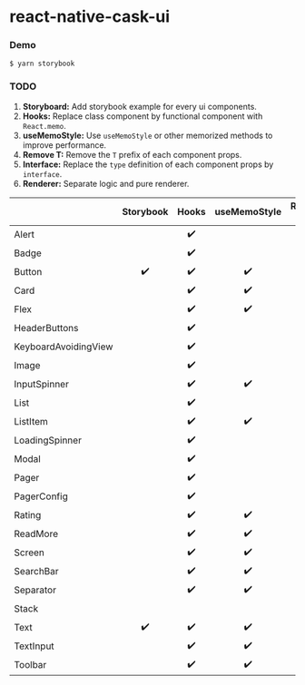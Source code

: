 # react-native-cask-ui

### Demo
```
$ yarn storybook
```

### TODO
1. **Storyboard:** Add storybook example for every ui components.
2. **Hooks:** Replace class component by functional component with `React.memo`.
3. **useMemoStyle:** Use `useMemoStyle` or other memorized methods to improve performance.
4. **Remove T:** Remove the `T` prefix of each component props.
5. **Interface:** Replace the `type` definition of each component props by `interface`.
6. **Renderer:** Separate logic and pure renderer.

|                      | Storybook | Hooks | useMemoStyle | Remove T | Interface | Renderer |
| -------------------- | :-------: | :---: | :----------: | :------: | :-------: | :------: |
| Alert                |           | ✔️     |              |         |           |          |
| Badge                |           | ✔️     |              |         |           |          |
| Button               | ✔️         | ✔️     | ✔️            | ✔️       | ✔️         |          |
| Card                 |           | ✔️     | ✔️            | ✔️       |           |          |
| Flex                 |           | ✔️     | ✔️            | ✔️       |           |          |
| HeaderButtons        |           | ✔️     |              | ✔️       |           |          |
| KeyboardAvoidingView |           | ✔️     |              | ✔️       |           |          |
| Image                |           | ✔️     |              |         |           |          |
| InputSpinner         |           | ✔️     | ✔️            |         |           |          |
| List                 |           | ✔️     |              |         |           |          |
| ListItem             |           | ✔️     | ✔️            | ✔️       |           |          |
| LoadingSpinner       |           | ✔️     |              | ✔️       |           | ✔️        |
| Modal                |           | ✔️     |              |         |           |          |
| Pager                |           | ✔️     |              | ✔️       |           |          |
| PagerConfig          |           | ✔️     |              | ✔️       |           |          |
| Rating               |           | ✔️     | ✔️            | ✔️       |           |          |
| ReadMore             |           | ✔️     | ✔️            | ✔️       |           |          |
| Screen               |           | ✔️     | ✔️            | ✔️       |           |          |
| SearchBar            |           | ✔️     | ✔️            | ✔️       |           | ✔️        |
| Separator            |           | ✔️     | ✔️            | ✔️       |           |          |
| Stack                |           |       |              | ✔️       |           |          |
| Text                 | ✔️         | ✔️     | ✔️            | ✔️       | ✔️         |          |
| TextInput            |           | ✔️     | ✔️            | ✔️       |           |          |
| Toolbar              |           | ✔️     | ✔️            | ✔️       |           |          |

